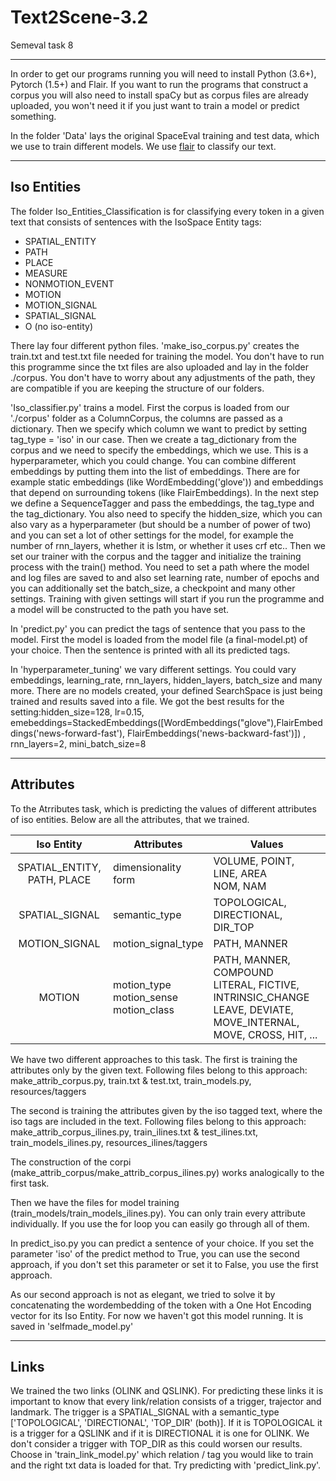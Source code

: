 # Text2Scene-3.2
Semeval task 8
***
In order to get our programs running you will need to install Python (3.6+), Pytorch (1.5+) and Flair. If you want to run the programs that construct a corpus you will also need to install spaCy but as corpus files are already uploaded, you won't need it if you just want to train a model or predict something.

In the folder 'Data' lays the original SpaceEval training and test data, which we use to train different models. We use [flair](https://github.com/flairNLP) to classify our text.

***
## Iso Entities

The folder Iso_Entities_Classification is for classifying every token in a given text that consists of sentences with the IsoSpace Entity tags:
* SPATIAL_ENTITY
* PATH
* PLACE
* MEASURE
* NONMOTION_EVENT
* MOTION
* MOTION_SIGNAL
* SPATIAL_SIGNAL
* O (no iso-entity)

There lay four different python files. 'make_iso_corpus.py' creates the train.txt and test.txt file needed for training the model. You don't have to run this programme since the txt files are also uploaded and lay in the folder ./corpus. You don't have to worry about any adjustments of the path, they are compatible if you are keeping the structure of our folders.

'Iso_classifier.py' trains a model. First the corpus is loaded from our './corpus' folder as a ColumnCorpus, the columns are passed as a dictionary. Then we specify which column we want to predict by setting tag_type = 'iso' in our case. Then we create a tag_dictionary from the corpus and we need to specify the embeddings, which we use. This is a hyperparameter, which you could change. You can combine different embeddings by putting them into the list of embeddings. There are for example static embeddings (like WordEmbedding('glove')) and embeddings that depend on surrounding tokens (like FlairEmbeddings). In the next step we define a SequenceTagger and pass the embeddings, the tag_type and the tag_dictionary. You also need to specify the hidden_size, which you can also vary as a hyperparameter (but should be a number of power of two) and you can set a lot of other settings for the model, for example the number of rnn_layers, whether it is lstm, or whether it uses crf etc.. 
Then we set our trainer with the corpus and the tagger and initialize the training process with the train() method. You need to set a path where the model and log files are saved to and also set learning rate, number of epochs and you can additionally set the batch_size, a checkpoint and many other settings. 
Training with given settings will start if you run the programme and a model will be constructed to the path you have set.

In 'predict.py' you can predict the tags of sentence that you pass to the model.  First the model is loaded from the model file (a final-model.pt) of your choice. Then the sentence is printed with all its predicted tags.

In 'hyperparameter_tuning' we vary different settings. You could vary embeddings, learning_rate, rnn_layers, hidden_layers, batch_size and many more. There are no models created, your defined SearchSpace is just being trained and results saved into a file.
We got the best results for the setting:hidden_size=128, lr=0.15, emebeddings=StackedEmbeddings([WordEmbeddings("glove"),FlairEmbeddings('news-forward-fast'), FlairEmbeddings('news-backward-fast')]) , rnn_layers=2, mini_batch_size=8


***
## Attributes

To the Atrributes task, which is predicting the values of different attributes of iso entities.
Below are all the attributes, that we trained.

|         Iso Entity        | Attributes          | Values                             |  
|:-------------------------:|---------------------|------------------------------------|
| SPATIAL_ENTITY, PATH, PLACE | dimensionality<br>form | VOLUME, POINT, LINE, AREA<br> NOM, NAM | 
| SPATIAL_SIGNAL            | semantic_type       | TOPOLOGICAL, DIRECTIONAL, DIR_TOP  |  
| MOTION_SIGNAL             | motion_signal_type  | PATH, MANNER                       |
| MOTION                    | motion_type<br>motion_sense<br>motion_class | PATH, MANNER, COMPOUND<br> LITERAL, FICTIVE, INTRINSIC_CHANGE<br> LEAVE, DEVIATE, MOVE_INTERNAL, MOVE, CROSS, HIT, ...                     |

We have two different approaches to this task.
The first is training the attributes only by the given text. Following files belong to this approach: make_attrib_corpus.py, train.txt & test.txt, train_models.py, resources/taggers

The second is training the attributes given by the iso tagged text, where the iso tags are included in the text. Following files belong to this approach: make_attrib_corpus_ilines.py, train_ilines.txt & test_ilines.txt, train_models_ilines.py, resources_ilines/taggers

The construction of the corpi (make_attrib_corpus/make_attrib_corpus_ilines.py) works analogically to the first task. 

Then we have the files for model training (train_models/train_models_ilines.py). You can only train every attribute individually. If you use the for loop you can easily go through all of them. 

In predict_iso.py you can predict a sentence of your choice. If you set the parameter 'iso' of the predict method to True, you can use the second approach, if you don't set this parameter or set it to False, you use the first approach.

As our second approach is not as elegant, we tried to solve it by concatenating the wordembedding of the token with a One Hot Encoding vector for its Iso Entity. For now we haven't got this model running. It is saved in 'selfmade_model.py' 

***
## Links

We trained the two links (OLINK and QSLINK). For predicting these links it is important to know that every link/relation consists of a trigger, trajector and landmark. The trigger is a SPATIAL_SIGNAL with a semantic_type ['TOPOLOGICAL', 'DIRECTIONAL', 'TOP_DIR' (both)]. If it is TOPOLOGICAL it is a trigger for a QSLINK and if it is DIRECTIONAL it is one for OLINK. We don't consider a trigger with TOP_DIR as this could worsen our results.
Choose in 'train_link_model.py' which relation / tag you would like to train and the right txt data is loaded for that. Try predicting with 'predict_link.py'.
